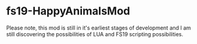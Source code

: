 # fs19-HappyAnimalsMod

Please note, this mod is still in it's earliest stages of development and I am still
discovering the possibilities of LUA and FS19 scripting possibilities.
